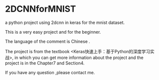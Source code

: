 # 2DCNNforMNIST
a python project using 2dcnn in keras for the mnist dataset.

This is a very easy project and for the beginner.

The language of the comment is Chinese .

The project is from the textbook <Keras快速上手：基于Python的深度学习实战>, in which you can get more information about the project and the project is in the Chapter7 and Section4.

If you have any question ,please contact me.
